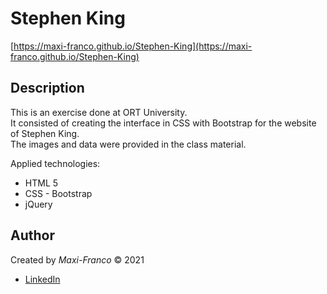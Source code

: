# Stephen King
[https://maxi-franco.github.io/Stephen-King](https://maxi-franco.github.io/Stephen-King)

## Description
This is an exercise done at ORT University.<br>
It consisted of creating the interface in CSS with Bootstrap for the website of Stephen King.<br>
The images and data were provided in the class material.

Applied technologies:
- HTML 5
- CSS - Bootstrap
- jQuery

## Author
Created by _Maxi-Franco_ &copy; 2021<br>
* [LinkedIn](https://www.linkedin.com/in/maxi-franco/)
